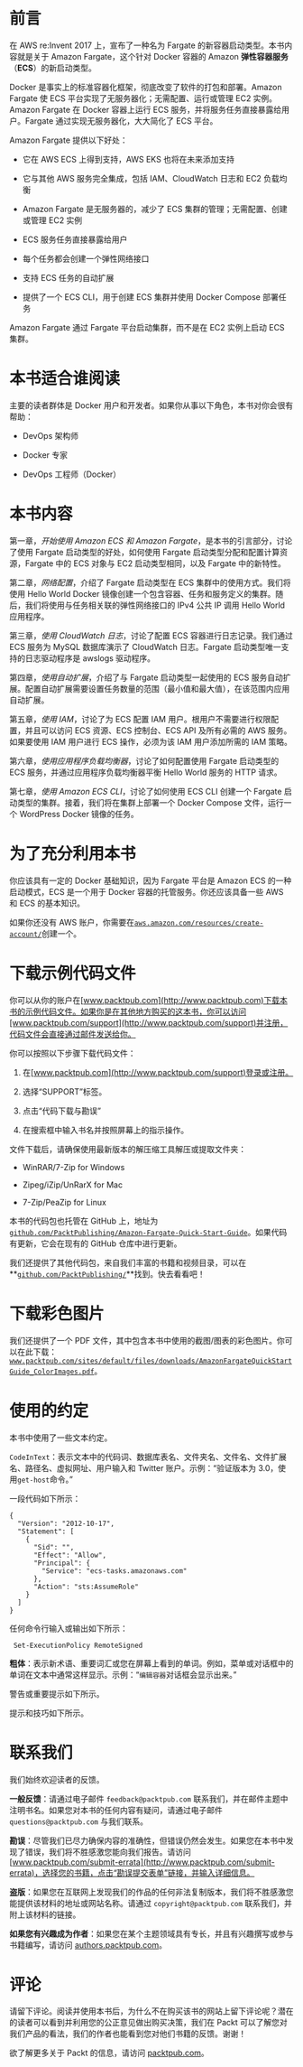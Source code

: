 # 前言

在 AWS re:Invent 2017 上，宣布了一种名为 Fargate 的新容器启动类型。本书内容就是关于 Amazon Fargate，这个针对 Docker 容器的 Amazon **弹性容器服务**（**ECS**）的新启动类型。

Docker 是事实上的标准容器化框架，彻底改变了软件的打包和部署。Amazon Fargate 使 ECS 平台实现了无服务器化；无需配置、运行或管理 EC2 实例。Amazon Fargate 在 Docker 容器上运行 ECS 服务，并将服务任务直接暴露给用户。Fargate 通过实现无服务器化，大大简化了 ECS 平台。

Amazon Fargate 提供以下好处：

+   它在 AWS ECS 上得到支持，AWS EKS 也将在未来添加支持

+   它与其他 AWS 服务完全集成，包括 IAM、CloudWatch 日志和 EC2 负载均衡

+   Amazon Fargate 是无服务器的，减少了 ECS 集群的管理；无需配置、创建或管理 EC2 实例

+   ECS 服务任务直接暴露给用户

+   每个任务都会创建一个弹性网络接口

+   支持 ECS 任务的自动扩展

+   提供了一个 ECS CLI，用于创建 ECS 集群并使用 Docker Compose 部署任务

Amazon Fargate 通过 Fargate 平台启动集群，而不是在 EC2 实例上启动 ECS 集群。

# 本书适合谁阅读

主要的读者群体是 Docker 用户和开发者。如果你从事以下角色，本书对你会很有帮助：

+   DevOps 架构师

+   Docker 专家

+   DevOps 工程师（Docker）

# 本书内容

第一章，*开始使用 Amazon ECS 和 Amazon Fargate*，是本书的引言部分，讨论了使用 Fargate 启动类型的好处，如何使用 Fargate 启动类型分配和配置计算资源，Fargate 中的 ECS 对象与 EC2 启动类型相同，以及 Fargate 中的新特性。

第二章，*网络配置*，介绍了 Fargate 启动类型在 ECS 集群中的使用方式。我们将使用 Hello World Docker 镜像创建一个包含容器、任务和服务定义的集群。随后，我们将使用与任务相关联的弹性网络接口的 IPv4 公共 IP 调用 Hello World 应用程序。

第三章，*使用 CloudWatch 日志*，讨论了配置 ECS 容器进行日志记录。我们通过 ECS 服务为 MySQL 数据库演示了 CloudWatch 日志。Fargate 启动类型唯一支持的日志驱动程序是 awslogs 驱动程序。

第四章，*使用自动扩展*，介绍了与 Fargate 启动类型一起使用的 ECS 服务自动扩展。配置自动扩展需要设置任务数量的范围（最小值和最大值），在该范围内应用自动扩展。

第五章，*使用 IAM*，讨论了为 ECS 配置 IAM 用户。根用户不需要进行权限配置，并且可以访问 ECS 资源、ECS 控制台、ECS API 及所有必需的 AWS 服务。如果要使用 IAM 用户进行 ECS 操作，必须为该 IAM 用户添加所需的 IAM 策略。

第六章，*使用应用程序负载均衡器*，讨论了如何配置使用 Fargate 启动类型的 ECS 服务，并通过应用程序负载均衡器平衡 Hello World 服务的 HTTP 请求。

第七章，*使用 Amazon ECS CLI*，讨论了如何使用 ECS CLI 创建一个 Fargate 启动类型的集群。接着，我们将在集群上部署一个 Docker Compose 文件，运行一个 WordPress Docker 镜像的任务。

# 为了充分利用本书

你应该具有一定的 Docker 基础知识，因为 Fargate 平台是 Amazon ECS 的一种启动模式，ECS 是一个用于 Docker 容器的托管服务。你还应该具备一些 AWS 和 ECS 的基本知识。

如果你还没有 AWS 账户，你需要在[`aws.amazon.com/resources/create-account/`](https://aws.amazon.com/resources/create-account/)创建一个。

# 下载示例代码文件

你可以从你的账户在[www.packtpub.com](http://www.packtpub.com)下载本书的示例代码文件。如果你是在其他地方购买的这本书，你可以访问[www.packtpub.com/support](http://www.packtpub.com/support)并注册，代码文件会直接通过邮件发送给你。

你可以按照以下步骤下载代码文件：

1.  在[www.packtpub.com](http://www.packtpub.com/support)登录或注册。

1.  选择“SUPPORT”标签。

1.  点击“代码下载与勘误”

1.  在搜索框中输入书名并按照屏幕上的指示操作。

文件下载后，请确保使用最新版本的解压缩工具解压或提取文件夹：

+   WinRAR/7-Zip for Windows

+   Zipeg/iZip/UnRarX for Mac

+   7-Zip/PeaZip for Linux

本书的代码包也托管在 GitHub 上，地址为[`github.com/PacktPublishing/Amazon-Fargate-Quick-Start-Guide`](https://github.com/PacktPublishing/Amazon-Fargate-Quick-Start-Guide)。如果代码有更新，它会在现有的 GitHub 仓库中进行更新。

我们还提供了其他代码包，来自我们丰富的书籍和视频目录，可以在**[`github.com/PacktPublishing/`](https://github.com/PacktPublishing/)**找到。快去看看吧！

# 下载彩色图片

我们还提供了一个 PDF 文件，其中包含本书中使用的截图/图表的彩色图片。你可以在此下载：[`www.packtpub.com/sites/default/files/downloads/AmazonFargateQuickStartGuide_ColorImages.pdf`](http://www.packtpub.com/sites/default/files/downloads/AmazonFargateQuickStartGuide_ColorImages.pdf)。

# 使用的约定

本书中使用了一些文本约定。

`CodeInText`：表示文本中的代码词、数据库表名、文件夹名、文件名、文件扩展名、路径名、虚拟网址、用户输入和 Twitter 账户。示例：“验证版本为 3.0，使用`get-host`命令。”

一段代码如下所示：

```
{
  "Version": "2012-10-17",
  "Statement": [
    {
      "Sid": "",
      "Effect": "Allow",
      "Principal": {
        "Service": "ecs-tasks.amazonaws.com"
      },
      "Action": "sts:AssumeRole"
    }
  ]
}
```

任何命令行输入或输出如下所示：

```
 Set-ExecutionPolicy RemoteSigned
```

**粗体**：表示新术语、重要词汇或您在屏幕上看到的单词。例如，菜单或对话框中的单词在文本中通常这样显示。示例：“`编辑容器`对话框会显示出来。”

警告或重要提示如下所示。

提示和技巧如下所示。

# 联系我们

我们始终欢迎读者的反馈。

**一般反馈**：请通过电子邮件 `feedback@packtpub.com` 联系我们，并在邮件主题中注明书名。如果您对本书的任何内容有疑问，请通过电子邮件 `questions@packtpub.com` 与我们联系。

**勘误**：尽管我们已尽力确保内容的准确性，但错误仍然会发生。如果您在本书中发现了错误，我们将不胜感激您能向我们报告。请访问 [www.packtpub.com/submit-errata](http://www.packtpub.com/submit-errata)，选择您的书籍，点击“勘误提交表单”链接，并输入详细信息。

**盗版**：如果您在互联网上发现我们的作品的任何非法复制版本，我们将不胜感激您能提供该材料的地址或网站名称。请通过 `copyright@packtpub.com` 联系我们，并附上该材料的链接。

**如果您有兴趣成为作者**：如果您在某个主题领域具有专长，并且有兴趣撰写或参与书籍编写，请访问 [authors.packtpub.com](http://authors.packtpub.com/)。

# 评论

请留下评论。阅读并使用本书后，为什么不在购买该书的网站上留下评论呢？潜在的读者可以看到并利用您的公正意见做出购买决策，我们在 Packt 可以了解您对我们产品的看法，我们的作者也能看到您对他们书籍的反馈。谢谢！

欲了解更多关于 Packt 的信息，请访问 [packtpub.com](https://www.packtpub.com/)。
